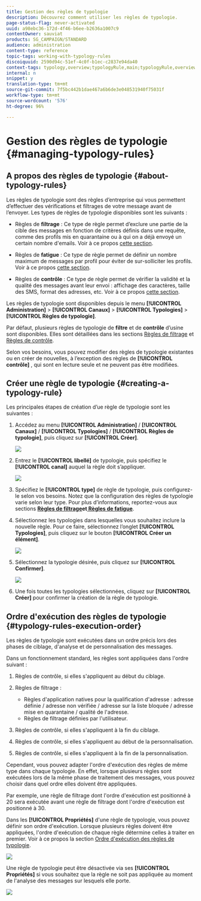 ```yaml
---
title: Gestion des règles de typologie
description: Découvrez comment utiliser les règles de typologie.
page-status-flag: never-activated
uuid: a98ebc36-172d-4f46-b6ee-b2636a1007c9
contentOwner: sauviat
products: SG_CAMPAIGN/STANDARD
audience: administration
content-type: reference
topic-tags: working-with-typology-rules
discoiquuid: 2590d94c-51ef-4c0f-b1ec-c2837e94da40
context-tags: typology,overview;typologyRule,main;typologyRule,overview
internal: n
snippet: y
translation-type: tm+mt
source-git-commit: 7f5bc442b1dae467a6b6de3e048531940f75031f
workflow-type: tm+mt
source-wordcount: '576'
ht-degree: 96%

---
```



# Gestion des règles de typologie {#managing-typology-rules}

## A propos des règles de typologie {#about-typology-rules}

 Les règles de typologie sont des règles d’entreprise qui vous permettent d’effectuer des vérifications et filtrages de votre message avant de l’envoyer. Les types de règles de typologie disponibles sont les suivants :

* Règles de **filtrage** : Ce type de règle permet d’exclure une partie de la cible des messages en fonction de critères définis dans une requête, comme des profils mis en quarantaine ou à qui on a déjà envoyé un certain nombre d&#39;emails. Voir à ce propos [cette section](../../sending/using/filtering-rules.md).

* Règles de **fatigue** : Ce type de règle permet de définir un nombre maximum de messages par profil pour éviter de sur-solliciter les profils. Voir à ce propos [cette section](../../sending/using/fatigue-rules.md).

* Règles de **contrôle** : Ce type de règle permet de vérifier la validité et la qualité des messages avant leur envoi : affichage des caractères, taille des SMS, format des adresses, etc. Voir à ce propos [cette section](../../sending/using/control-rules.md).

Les règles de typologie sont disponibles depuis le menu **[!UICONTROL Administration]** > **[!UICONTROL Canaux]** > **[!UICONTROL Typologies]** > **[!UICONTROL Règles de typologie]**.

Par défaut, plusieurs règles de typologie de **filtre** et de **contrôle** d’usine sont disponibles. Elles sont détaillées dans les sections [Règles de filtrage](../../sending/using/fatigue-rules.md) et [Règles de contrôle](../../sending/using/control-rules.md).

Selon vos besoins, vous pouvez modifier des règles de typologie existantes ou en créer de nouvelles, à l’exception des règles de **[!UICONTROL contrôle]** , qui sont en lecture seule et ne peuvent pas être modifiées.

## Créer une règle de typologie {#creating-a-typology-rule}

Les principales étapes de création d’ue règle de typologie sont les suivantes :

1. Accédez au menu **[!UICONTROL Administration]** / **[!UICONTROL Canaux]** / **[!UICONTROL Typologies]** / **[!UICONTROL Règles de typologie]**, puis cliquez sur **[!UICONTROL Créer]**.

   ![](assets/typology_create-rule.png)

1. Entrez le **[!UICONTROL libellé]** de typologie, puis spécifiez le **[!UICONTROL canal]** auquel la règle doit s’appliquer.

   ![](assets/typology-rule-label.png)

1. Spécifiez le **[!UICONTROL type]** de règle de typologie, puis configurez-le selon vos besoins. Notez que la configuration des règles de typologie varie selon leur type. Pour plus d’informations, reportez-vous aux sections **[Règles de filtrage](../../sending/using/filtering-rules.md)**et**[ Règles de fatigue](../../sending/using/fatigue-rules.md)**.

1. Sélectionnez les typologies dans lesquelles vous souhaitez inclure la nouvelle règle. Pour ce faire, sélectionnez l’onglet **[!UICONTROL Typologies]**, puis cliquez sur le bouton **[!UICONTROL Créer un élément]**.

   ![](assets/typology-typologies-tab.png)

1. Sélectionnez la typologie désirée, puis cliquez sur **[!UICONTROL Confirmer]**.

   ![](assets/typology-link.png)

1. Une fois toutes les typologies sélectionnées, cliquez sur **[!UICONTROL Créer]** pour confirmer la création de la règle de typologie.

## Ordre d&#39;exécution des règles de typologie  {#typology-rules-execution-order}

Les règles de typologie sont exécutées dans un ordre précis lors des phases de ciblage, d&#39;analyse et de personnalisation des messages.

Dans un fonctionnement standard, les règles sont appliquées dans l&#39;ordre suivant :

1. Règles de contrôle, si elles s&#39;appliquent au début du ciblage.
1. Règles de filtrage :

   * Règles d&#39;application natives pour la qualification d&#39;adresse : adresse définie / adresse non vérifiée / adresse sur la liste bloquée / adresse mise en quarantaine / qualité de l&#39;adresse.
   * Règles de filtrage définies par l&#39;utilisateur.

1. Règles de contrôle, si elles s&#39;appliquent à la fin du ciblage.
1. Règles de contrôle, si elles s&#39;appliquent au début de la personnalisation.
1. Règles de contrôle, si elles s&#39;appliquent à la fin de la personnalisation.

Cependant, vous pouvez adapter l&#39;ordre d&#39;exécution des règles de même type dans chaque typologie. En effet, lorsque plusieurs règles sont exécutées lors de la même phase de traitement des messages, vous pouvez choisir dans quel ordre elles doivent être appliquées.

Par exemple, une règle de filtrage dont l&#39;ordre d&#39;exécution est positionné à 20 sera exécutée avant une règle de filtrage dont l&#39;ordre d&#39;exécution est positionné à 30.

Dans les **[!UICONTROL Propriétés]** d&#39;une règle de typologie, vous pouvez définir son ordre d&#39;exécution. Lorsque plusieurs règles doivent être appliquées, l&#39;ordre d&#39;exécution de chaque règle détermine celles à traiter en premier. Voir à ce propos la section [Ordre d&#39;exécution des règles de typologie](#typology-rules-execution-order).

![](assets/typology_rule-active.png)

Une règle de typologie peut être désactivée via ses **[!UICONTROL Propriétés]** si vous souhaitez que la règle ne soit pas appliquée au moment de l&#39;analyse des messages sur lesquels elle porte.

![](assets/typology_rule-order.png)